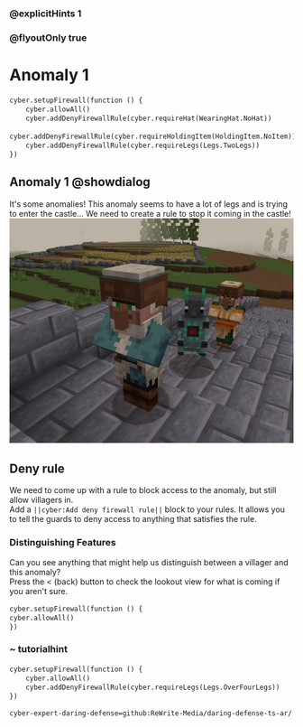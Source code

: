 ### @explicitHints 1
### @flyoutOnly true

# Anomaly 1

```ghost
cyber.setupFirewall(function () {
    cyber.allowAll()
    cyber.addDenyFirewallRule(cyber.requireHat(WearingHat.NoHat))
    cyber.addDenyFirewallRule(cyber.requireHoldingItem(HoldingItem.NoItem))
    cyber.addDenyFirewallRule(cyber.requireLegs(Legs.TwoLegs))
})

```

## Anomaly 1 @showdialog
It's some anomalies! This anomaly seems to have a lot of legs and is trying to enter the castle...
We need to create a rule to stop it coming in the castle!   
![Anomaly](https://raw.githubusercontent.com/CausewayDigital/Minecraft-EE-MakeCode/main/tutorials/cyber-kingdom/firewall/images/level_2.jpg)


## Deny rule
We need to come up with a rule to block access to the anomaly, but still allow villagers in.   
Add a ``||cyber:Add deny firewall rule||`` block to your rules. It allows you to tell the guards to deny access to anything that satisfies the rule.  

### Distinguishing Features
Can you see anything that might help us distinguish between a villager and this anomaly?   
Press the < (back) button to check the lookout view for what is coming if you aren't sure.
```template
cyber.setupFirewall(function () {
cyber.allowAll()
})
```

### ~ tutorialhint
```blocks
cyber.setupFirewall(function () {
    cyber.allowAll()
    cyber.addDenyFirewallRule(cyber.requireLegs(Legs.OverFourLegs))
})

```

```package
cyber-expert-daring-defense=github:ReWrite-Media/daring-defense-ts-ar/
```

